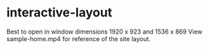 # interactive-layout

Best to open in window dimensions 1920 x 923 and 1536 x 869
View sample-home.mp4 for reference of the site layout.
